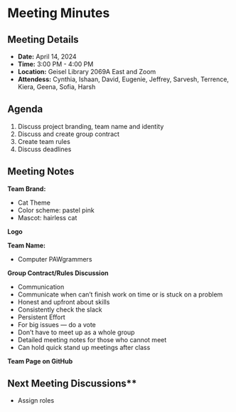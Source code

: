 # Meeting Minutes

## Meeting Details
- **Date:** April 14, 2024
- **Time:** 3:00 PM - 4:00 PM
- **Location:** Geisel Library 2069A East and Zoom
- **Attendess:**  Cynthia, Ishaan, David, Eugenie, Jeffrey, Sarvesh, Terrence, Kiera, Geena, Sofia, Harsh

## Agenda
1. Discuss project branding, team name and identity
2. Discuss and create group contract
3. Create team rules
4. Discuss deadlines
   
## Meeting Notes
**Team Brand:**
- Cat Theme
- Color scheme: pastel pink
- Mascot: hairless cat

**Logo**

**Team Name:**
- Computer PAWgrammers

**Group Contract/Rules Discussion**
- Communication 
- Communicate when can’t finish work on time or is stuck on a problem
- Honest and upfront about skills
- Consistently check the slack
- Persistent Effort
- For big issues — do a vote
- Don’t have to meet up as a whole group
- Detailed meeting notes for those who cannot meet
- Can hold quick stand up meetings after class

**Team Page on GitHub**

## Next Meeting Discussions**
- Assign roles